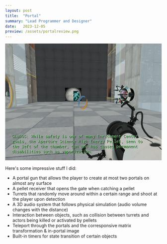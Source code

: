 ```yaml
---
layout: post
title:  "Portal"
summary: "Lead Programmer and Designer"
date:   2023-12-05
preview: /assets/portalreview.png
---
```


![Picture 1](/assets/portal.png)

Here's some impressive stuff I did:

* A portal gun that allows the player to create at most two portals on almost any surface
* A pellet receiver that opens the gate when catching a pellet
* Turrets that randomly move around within a certain range and shoot at the player upon detection
* A 3D audio system that follows physical simulation (audio volume changes with the distance)
* Interaction between objects, such as collision between turrets and actors being killed or activated by pellets
* Teleport through the portals and the corresponsive matrix transformation & in-portal image
* Built-in timers for state transition of certain objects
